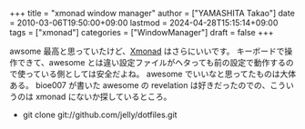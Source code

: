 +++
title = "xmonad window manager"
author = ["YAMASHITA Takao"]
date = 2010-03-06T19:50:00+09:00
lastmod = 2024-04-28T15:15:14+09:00
tags = ["xmonad"]
categories = ["WindowManager"]
draft = false
+++

awsome 最高と思っていたけど、[Xmonad](http://xmonad.org/)
はさらにいいです。 キーボードで操作できて、awesome
とは違い設定ファイルがヘタっても前の設定で動作するので使っている側としては安全だよね。
awesome でいいなと思ってたものは大体ある。 bioe007 が書いた awesome の
revelation は好きだったのでの、こういうのは xmonad
にないか探しているところ。

-   git clone git://github.com/jelly/dotfiles.git

